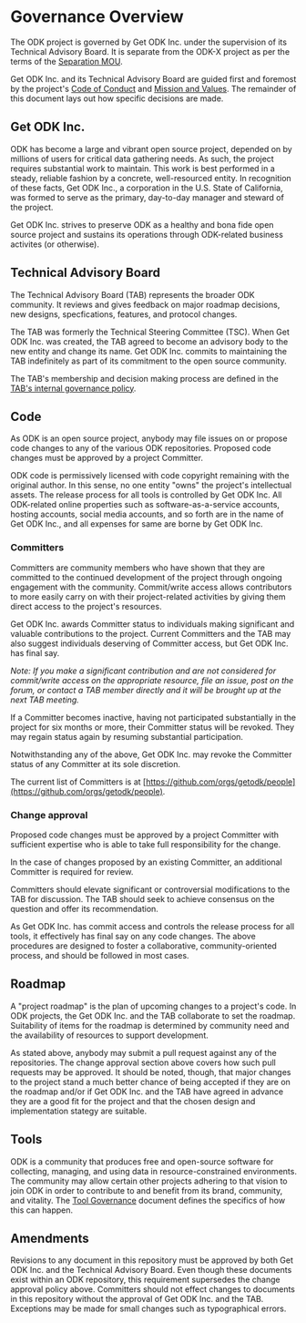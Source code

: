 # Governance Overview

The ODK project is governed by Get ODK Inc. under the supervision of its Technical Advisory Board. It is separate from the ODK-X project as per the terms of the [Separation MOU](SEPARATION-MOU.md).

Get ODK Inc. and its Technical Advisory Board are guided first and foremost by the project's [Code of Conduct](CODE-OF-CONDUCT.md) and [Mission and Values](MISSION-AND-VALUES.md). The remainder of this document lays out how specific decisions are made.

## Get ODK Inc.

ODK has become a large and vibrant open source project, depended on by millions of users for critical data gathering needs. As such, the project requires substantial work to maintain. This work is best performed in a steady, reliable fashion by a concrete, well-resourced entity. In recognition of these facts, Get ODK Inc., a corporation in the U.S. State of California, was formed to serve as the primary, day-to-day manager and steward of the project.

Get ODK Inc. strives to preserve ODK as a healthy and bona fide open source project and sustains its operations through ODK-related business activites (or otherwise).

## Technical Advisory Board

The Technical Advisory Board (TAB) represents the broader ODK community. It reviews and gives feedback on major roadmap decisions, new designs, specfications, features, and protocol changes.

The TAB was formerly the Technical Steering Committee (TSC). When Get ODK Inc. was created, the TAB agreed to become an advisory body to the new entity and change its name. Get ODK Inc. commits to maintaining the TAB indefinitely as part of its commitment to the open source community.

The TAB's membership and decision making process are defined in the [TAB's internal governance policy](TAB-GOVERNANCE.md).

## Code

As ODK is an open source project, anybody may file issues on or propose code changes to any of the various ODK repositories. Proposed code changes must be approved by a project Committer.

ODK code is permissively licensed with code copyright remaining with the original author. In this sense, no one entity "owns" the project's intellectual assets. The release process for all tools is controlled by Get ODK Inc. All ODK-related online properties such as software-as-a-service accounts, hosting accounts, social media accounts, and so forth are in the name of Get ODK Inc., and all expenses for same are borne by Get ODK Inc.

### Committers

Committers are community members who have shown that they are committed to the continued development of the project through ongoing engagement with the community. Commit/write access allows contributors to more easily carry on with their project-related activities by giving them direct access to the project's resources.

Get ODK Inc. awards Committer status to individuals making significant and valuable contributions to the project. Current Committers and the TAB may also suggest individuals deserving of Committer access, but Get ODK Inc. has final say.

_Note: If you make a significant contribution and are not considered for commit/write access on the appropriate resource, file an issue, post on the forum, or contact a TAB member directly and it will be brought up at the next TAB meeting._

If a Committer becomes inactive, having not participated substantially in the project for six months or more, their Committer status will be revoked. They may regain status again by resuming substantial participation.

Notwithstanding any of the above, Get ODK Inc. may revoke the Committer status of any Committer at its sole discretion.

The current list of Committers is at [https://github.com/orgs/getodk/people](https://github.com/orgs/getodk/people).

### Change approval

Proposed code changes must be approved by a project Committer with sufficient expertise who is able to take full responsibility for the change.

In the case of changes proposed by an existing Committer, an additional Committer is required for review.

Committers should elevate significant or controversial modifications to the TAB for discussion. The TAB should seek to achieve consensus on the question and offer its recommendation.

As Get ODK Inc. has commit access and controls the release process for all tools, it effectively has final say on any code changes. The above procedures are designed to foster a collaborative, community-oriented process, and should be followed in most cases.

## Roadmap

A "project roadmap" is the plan of upcoming changes to a project's code. In ODK projects, the Get ODK Inc. and the TAB collaborate to set the roadmap. Suitability of items for the roadmap is determined by community need and the availability of resources to support development.

As stated above, anybody may submit a pull request against any of the repositories. The change approval section above covers how such pull requests may be approved. It should be noted, though, that major changes to the project stand a much better chance of being accepted if they are on the roadmap and/or if Get ODK Inc. and the TAB have agreed in advance they are a good fit for the project and that the chosen design and implementation stategy are suitable.

## Tools

ODK is a community that produces free and open-source software for collecting, managing, and using data in resource-constrained environments. The community may allow certain other projects adhering to that vision to join ODK in order to contribute to and benefit from its brand, community, and vitality. The [Tool Governance](TOOL-GOVERNANCE.md) document defines the specifics of how this can happen.

## Amendments

Revisions to any document in this repository must be approved by both Get ODK Inc. and the Technical Advisory Board. Even though these documents exist within an ODK repository, this requirement supersedes the change approval policy above. Committers should not effect changes to documents in this repository without the approval of Get ODK Inc. and the TAB. Exceptions may be made for small changes such as typographical errors.
